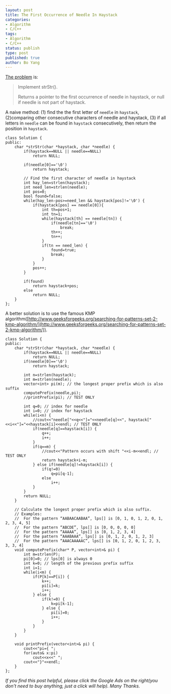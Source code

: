 ```yaml
---
layout: post
title: The First Occurrence of Needle In Haystack  
categories: 
- Algorithm
- C/C++ 
tags:
- Algorithm
- C/C++
status: publish
type: post
published: true
author: Bo Yang
---
```


[The problem](https://oj.leetcode.com/problems/implement-strstr/) is:

> Implement strStr().
> 
> Returns a pointer to the first occurrence of needle in haystack, or null if needle is not part of haystack.

A naive method: (1) find the the first letter of `needle` in `haystack`, (2)comparing other consecutive characters of needle and haystack, (3) if all letters in `needle` can be found in `haystack` consecutively, then return the position in `haystack`.

    class Solution {
    public:
        char *strStr(char *haystack, char *needle) {
    		if(haystack==NULL || needle==NULL)
    			return NULL;
    
    		if(needle[0]=='\0')
    			return haystack;
    
    		// Find the first character of needle in haystack
    		int hay_len=strlen(haystack);
    		int need_len=strlen(needle);
    		int pos=0;
    		bool found=false;
    		while(hay_len-pos>=need_len && haystack[pos]!='\0') {
    			if(haystack[pos] == needle[0]){
    				int th=pos+1;
    				int tn=1;
    				while(haystack[th] == needle[tn]) {
    					if(needle[tn]=='\0')
    						break;
    					th++;
    					tn++;
    				}
    				if(tn == need_len) {
    					found=true;
    					break;
    				}
    			}
    			pos++;
    		}
    
    		if(found)
    			return haystack+pos;
    		else
    			return NULL;
        }
    };


A better solution is to use the famous KMP algorithm([http://www.geeksforgeeks.org/searching-for-patterns-set-2-kmp-algorithm/](http://www.geeksforgeeks.org/searching-for-patterns-set-2-kmp-algorithm/)).

	class Solution {
	public:
	    char *strStr(char *haystack, char *needle) {
			if(haystack==NULL || needle==NULL)
		 		return NULL;
		 	if(needle[0]=='\0')
		 		return haystack;
	
			int n=strlen(haystack);
			int m=strlen(needle);
			vector<int> pi(m); // the longest proper prefix which is also suffix
			computePrefix(needle,pi);
			//printPrefix(pi); // TEST ONLY
	
			int q=0; // index for needle
			int i=0; // index for haystack
			while(i<n) {
				//cout<<"needle["<<q<<"]="<<needle[q]<<", haystack["<<i<<"]="<<haystack[i]<<endl; // TEST ONLY
				if(needle[q]==haystack[i]) {
					q++;
					i++;
				}
				if(q==m) {
					//cout<<"Pattern occurs with shift "<<i-m<<endl; // TEST ONLY
					return haystack+i-m;
				} else if(needle[q]!=haystack[i]) {
					if(q!=0)
						q=pi[q-1];
					else
						i++;
				}
			}
			return NULL;
		}
	
		// Calculate the longest proper prefix which is also suffix.
		// Examples:
		// 	For the pattern “AABAACAABAA”, lps[] is [0, 1, 0, 1, 2, 0, 1, 2, 3, 4, 5]
		//	For the pattern “ABCDE”, lps[] is [0, 0, 0, 0, 0]
		//	For the pattern “AAAAA”, lps[] is [0, 1, 2, 3, 4]
		//	For the pattern “AAABAAA”, lps[] is [0, 1, 2, 0, 1, 2, 3]
		//	For the pattern “AAACAAAAAC”, lps[] is [0, 1, 2, 0, 1, 2, 3, 3, 3, 4]
		void computePrefix(char* P, vector<int>& pi) {
			int m=strlen(P);
			pi[0]=0; // lps[0] is always 0
			int k=0; // length of the previous prefix suffix
			int i=1;
			while(i<m) {
				if(P[k]==P[i]) {
					k++;
					pi[i]=k;
					i++;
				} else {
					if(k!=0) {
						k=pi[k-1];
					} else {
						pi[i]=0;
						i++;
					}
				}
			}
		}
	
		void printPrefix(vector<int>& pi) {
			cout<<"pi={ ";
			for(auto& x:pi)
				cout<<x<<" ";
			cout<<"}"<<endl;
		}
	};
<p><i>If you find this post helpful, please click the Google Ads on the right(you don't need to buy anything, just a click will help). Many Thanks.</i></p>

